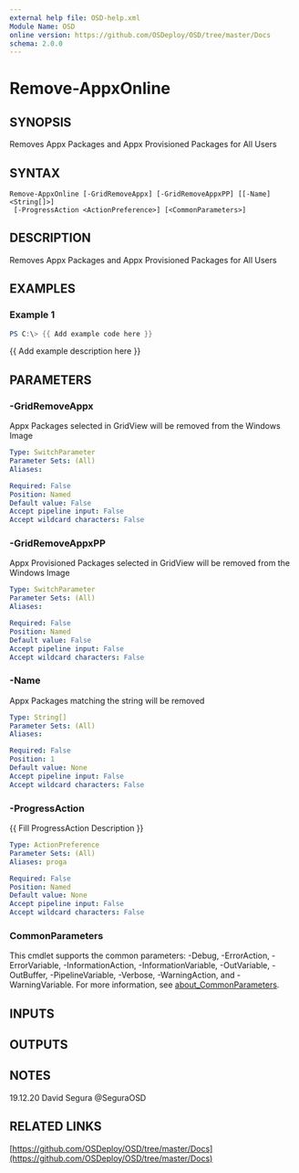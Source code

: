 ```yaml
---
external help file: OSD-help.xml
Module Name: OSD
online version: https://github.com/OSDeploy/OSD/tree/master/Docs
schema: 2.0.0
---
```


# Remove-AppxOnline

## SYNOPSIS
Removes Appx Packages and Appx Provisioned Packages for All Users

## SYNTAX

```
Remove-AppxOnline [-GridRemoveAppx] [-GridRemoveAppxPP] [[-Name] <String[]>]
 [-ProgressAction <ActionPreference>] [<CommonParameters>]
```

## DESCRIPTION
Removes Appx Packages and Appx Provisioned Packages for All Users

## EXAMPLES

### Example 1
```powershell
PS C:\> {{ Add example code here }}
```

{{ Add example description here }}

## PARAMETERS

### -GridRemoveAppx
Appx Packages selected in GridView will be removed from the Windows Image

```yaml
Type: SwitchParameter
Parameter Sets: (All)
Aliases:

Required: False
Position: Named
Default value: False
Accept pipeline input: False
Accept wildcard characters: False
```

### -GridRemoveAppxPP
Appx Provisioned Packages selected in GridView will be removed from the Windows Image

```yaml
Type: SwitchParameter
Parameter Sets: (All)
Aliases:

Required: False
Position: Named
Default value: False
Accept pipeline input: False
Accept wildcard characters: False
```

### -Name
Appx Packages matching the string will be removed

```yaml
Type: String[]
Parameter Sets: (All)
Aliases:

Required: False
Position: 1
Default value: None
Accept pipeline input: False
Accept wildcard characters: False
```

### -ProgressAction
{{ Fill ProgressAction Description }}

```yaml
Type: ActionPreference
Parameter Sets: (All)
Aliases: proga

Required: False
Position: Named
Default value: None
Accept pipeline input: False
Accept wildcard characters: False
```

### CommonParameters
This cmdlet supports the common parameters: -Debug, -ErrorAction, -ErrorVariable, -InformationAction, -InformationVariable, -OutVariable, -OutBuffer, -PipelineVariable, -Verbose, -WarningAction, and -WarningVariable. For more information, see [about_CommonParameters](http://go.microsoft.com/fwlink/?LinkID=113216).

## INPUTS

## OUTPUTS

## NOTES
19.12.20 David Segura @SeguraOSD

## RELATED LINKS

[https://github.com/OSDeploy/OSD/tree/master/Docs](https://github.com/OSDeploy/OSD/tree/master/Docs)

